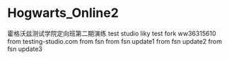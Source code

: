 # Hogwarts_Online2

霍格沃兹测试学院定向班第二期演练
test studio
liky test fork
ww36315610
from testing-studio.com
from fsn
from fsn update1
from fsn update2
from fsn update3
